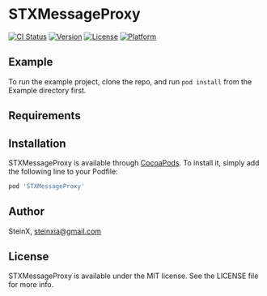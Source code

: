 # STXMessageProxy

[![CI Status](https://img.shields.io/travis/SteinX/STXMessageProxy.svg?style=flat)](https://travis-ci.org/SteinX/STXMessageProxy)
[![Version](https://img.shields.io/cocoapods/v/STXMessageProxy.svg?style=flat)](https://cocoapods.org/pods/STXMessageProxy)
[![License](https://img.shields.io/cocoapods/l/STXMessageProxy.svg?style=flat)](https://cocoapods.org/pods/STXMessageProxy)
[![Platform](https://img.shields.io/cocoapods/p/STXMessageProxy.svg?style=flat)](https://cocoapods.org/pods/STXMessageProxy)

## Example

To run the example project, clone the repo, and run `pod install` from the Example directory first.

## Requirements

## Installation

STXMessageProxy is available through [CocoaPods](https://cocoapods.org). To install
it, simply add the following line to your Podfile:

```ruby
pod 'STXMessageProxy'
```

## Author

SteinX, steinxia@gmail.com

## License

STXMessageProxy is available under the MIT license. See the LICENSE file for more info.


